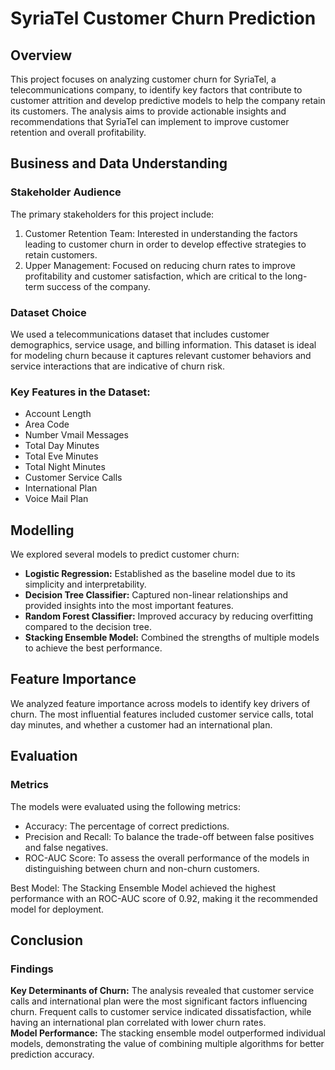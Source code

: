 # **SyriaTel Customer Churn Prediction**

## **Overview**

This project focuses on analyzing customer churn for SyriaTel, a telecommunications company, to identify key factors that contribute to customer attrition and develop predictive models to help the company retain its customers. The analysis aims to provide actionable insights and recommendations that SyriaTel can implement to improve customer retention and overall profitability.

## **Business and Data Understanding**  

### **Stakeholder Audience**  

The primary stakeholders for this project include:

1. Customer Retention Team: Interested in understanding the factors leading to customer churn in order to develop effective strategies to retain customers.   
2. Upper Management: Focused on reducing churn rates to improve profitability and customer satisfaction, which are critical to the long-term success of the company.  

### **Dataset Choice**  

We used a telecommunications dataset that includes customer demographics, service usage, and billing information. This dataset is ideal for modeling churn because it captures relevant customer behaviors and service interactions that are indicative of churn risk.   

### **Key Features in the Dataset:**  

* Account Length  
* Area Code  
* Number Vmail Messages  
* Total Day Minutes  
* Total Eve Minutes  
* Total Night Minutes  
* Customer Service Calls  
* International Plan  
* Voice Mail Plan  

## **Modelling**  

We explored several models to predict customer churn:  

* **Logistic Regression:** Established as the baseline model due to its simplicity and interpretability.  
* **Decision Tree Classifier:** Captured non-linear relationships and provided insights into the most important features.  
* **Random Forest Classifier:** Improved accuracy by reducing overfitting compared to the decision tree.  
* **Stacking Ensemble Model:** Combined the strengths of multiple models to achieve the best performance.  

## **Feature Importance**  

We analyzed feature importance across models to identify key drivers of churn. The most influential features included customer service calls, total day minutes, and whether a customer had an international plan.  

## **Evaluation**  

### **Metrics**  
The models were evaluated using the following metrics:  

* Accuracy: The percentage of correct predictions.  
* Precision and Recall: To balance the trade-off between false positives and false negatives.  
* ROC-AUC Score: To assess the overall performance of the models in distinguishing between churn and non-churn customers.  

Best Model: The Stacking Ensemble Model achieved the highest performance with an ROC-AUC score of 0.92, making it the recommended model for deployment.  

## **Conclusion**  
### **Findings**  

**Key Determinants of Churn:** The analysis revealed that customer service calls and international plan were the most significant factors influencing churn. Frequent calls to customer service indicated dissatisfaction, while having an international plan correlated with lower churn rates.  
**Model Performance:** The stacking ensemble model outperformed individual models, demonstrating the value of combining multiple algorithms for better prediction accuracy.   


